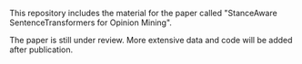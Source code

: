 This repository includes the material for the paper called "StanceAware SentenceTransformers for Opinion Mining".

The paper is still under review.
More extensive data and code will be added after publication.
